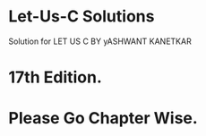 # Let-Us-C Solutions

Solution for LET US C BY yASHWANT KANETKAR 
# 17th Edition. 


# Please Go Chapter Wise.